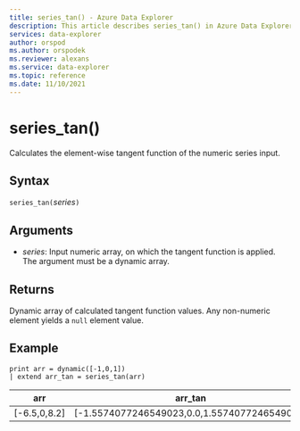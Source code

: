 ```yaml
---
title: series_tan() - Azure Data Explorer
description: This article describes series_tan() in Azure Data Explorer.
services: data-explorer
author: orspod
ms.author: orspodek
ms.reviewer: alexans
ms.service: data-explorer
ms.topic: reference
ms.date: 11/10/2021
---
```

# series_tan()

Calculates the element-wise tangent function of the numeric series input.

## Syntax

`series_tan(`*series*`)`

## Arguments

* *series*: Input numeric array, on which the tangent function is applied. The argument must be a dynamic array. 

## Returns

Dynamic array of calculated tangent function values. Any non-numeric element yields a `null` element value.

## Example

<!-- csl: https://help.kusto.windows.net/Samples -->
```kusto
print arr = dynamic([-1,0,1])
| extend arr_tan = series_tan(arr)
```

|arr|arr_tan|
|---|---|
|[-6.5,0,8.2]|[-1.5574077246549023,0.0,1.5574077246549023]|

